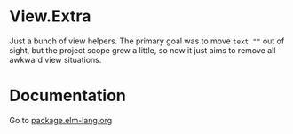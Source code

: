 # View.Extra

Just a bunch of view helpers. The primary goal was to move `text ""` out of sight, but the project scope grew a little, so now it just aims to remove all awkward view situations.

# Documentation

Go to [package.elm-lang.org](http://package.elm-lang.org/packages/NoRedInk/view-extra/latest)
